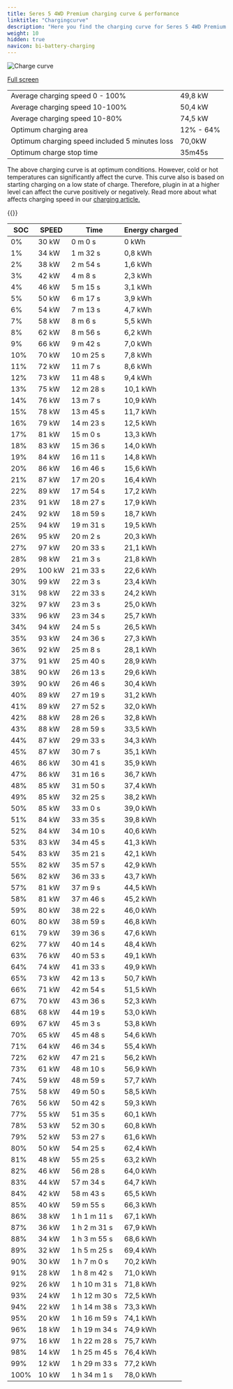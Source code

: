 ```yaml
---
title: Seres 5 4WD Premium charging curve & performance
linktitle: "Chargingcurve"
description: "Here you find the charging curve for Seres 5 4WD Premium. "
weight: 10
hidden: true
navicon: bi-battery-charging
---
```

<!-- markdownlint-disable MD033 -->
<img src="../chargingcurve.svg" alt="Charge curve" class="img-fluid">

[Full screen](../chargingcurve.svg)


<table class="table table-striped">
<tbody>
<tr>
<td>Average charging speed 0 - 100% </td><td>49,8 kW</td>
</tr>
<tr>
<td>Average charging speed 10-100% </td><td>50,4 kW</td>
</tr>
<tr>
<td>Average charging speed 10-80% </td><td>74,5 kW</td>
</tr>
<tr>
<td>Optimum charging area</td><td>12% - 64%</td>
</tr>
<tr>
<td>Optimum charging speed included 5 minutes loss</td><td>70,0kW</td>
</tr>
<tr>
<td>Optimum charge stop time </td><td>35m45s</td>
</tr>
</tbody>
</table>


The above charging curve is at optimum conditions. However, cold or hot temperatures can significantly affect the curve. This curve also is based on starting charging on a low state of charge. Therefore, plugin in at a higher level can affect the curve positively or negatively. Read more about what affects charging speed in our [charging article.](../../../../../technology/battery/charging/) 


{{<evkxdisplayaddarticle />}}
<table class="table table-striped">
<thead>
<tr><th>SOC</th><th>SPEED</th><th>Time</th><th>Energy charged</th></tr>
</thead>
<tbody>
<tr>
<td>0%</td><td>30 kW</td><td> 0 m 0 s </td><td>0 kWh </td>
</tr>
<tr>
<td>1%</td><td>34 kW</td><td> 1 m 32 s </td><td>0,8 kWh </td>
</tr>
<tr>
<td>2%</td><td>38 kW</td><td> 2 m 54 s </td><td>1,6 kWh </td>
</tr>
<tr>
<td>3%</td><td>42 kW</td><td> 4 m 8 s </td><td>2,3 kWh </td>
</tr>
<tr>
<td>4%</td><td>46 kW</td><td> 5 m 15 s </td><td>3,1 kWh </td>
</tr>
<tr>
<td>5%</td><td>50 kW</td><td> 6 m 17 s </td><td>3,9 kWh </td>
</tr>
<tr>
<td>6%</td><td>54 kW</td><td> 7 m 13 s </td><td>4,7 kWh </td>
</tr>
<tr>
<td>7%</td><td>58 kW</td><td> 8 m 6 s </td><td>5,5 kWh </td>
</tr>
<tr>
<td>8%</td><td>62 kW</td><td> 8 m 56 s </td><td>6,2 kWh </td>
</tr>
<tr>
<td>9%</td><td>66 kW</td><td> 9 m 42 s </td><td>7,0 kWh </td>
</tr>
<tr>
<td>10%</td><td>70 kW</td><td> 10 m 25 s </td><td>7,8 kWh </td>
</tr>
<tr>
<td>11%</td><td>72 kW</td><td> 11 m 7 s </td><td>8,6 kWh </td>
</tr>
<tr>
<td>12%</td><td>73 kW</td><td> 11 m 48 s </td><td>9,4 kWh </td>
</tr>
<tr>
<td>13%</td><td>75 kW</td><td> 12 m 28 s </td><td>10,1 kWh </td>
</tr>
<tr>
<td>14%</td><td>76 kW</td><td> 13 m 7 s </td><td>10,9 kWh </td>
</tr>
<tr>
<td>15%</td><td>78 kW</td><td> 13 m 45 s </td><td>11,7 kWh </td>
</tr>
<tr>
<td>16%</td><td>79 kW</td><td> 14 m 23 s </td><td>12,5 kWh </td>
</tr>
<tr>
<td>17%</td><td>81 kW</td><td> 15 m 0 s </td><td>13,3 kWh </td>
</tr>
<tr>
<td>18%</td><td>83 kW</td><td> 15 m 36 s </td><td>14,0 kWh </td>
</tr>
<tr>
<td>19%</td><td>84 kW</td><td> 16 m 11 s </td><td>14,8 kWh </td>
</tr>
<tr>
<td>20%</td><td>86 kW</td><td> 16 m 46 s </td><td>15,6 kWh </td>
</tr>
<tr>
<td>21%</td><td>87 kW</td><td> 17 m 20 s </td><td>16,4 kWh </td>
</tr>
<tr>
<td>22%</td><td>89 kW</td><td> 17 m 54 s </td><td>17,2 kWh </td>
</tr>
<tr>
<td>23%</td><td>91 kW</td><td> 18 m 27 s </td><td>17,9 kWh </td>
</tr>
<tr>
<td>24%</td><td>92 kW</td><td> 18 m 59 s </td><td>18,7 kWh </td>
</tr>
<tr>
<td>25%</td><td>94 kW</td><td> 19 m 31 s </td><td>19,5 kWh </td>
</tr>
<tr>
<td>26%</td><td>95 kW</td><td> 20 m 2 s </td><td>20,3 kWh </td>
</tr>
<tr>
<td>27%</td><td>97 kW</td><td> 20 m 33 s </td><td>21,1 kWh </td>
</tr>
<tr>
<td>28%</td><td>98 kW</td><td> 21 m 3 s </td><td>21,8 kWh </td>
</tr>
<tr>
<td>29%</td><td>100 kW</td><td> 21 m 33 s </td><td>22,6 kWh </td>
</tr>
<tr>
<td>30%</td><td>99 kW</td><td> 22 m 3 s </td><td>23,4 kWh </td>
</tr>
<tr>
<td>31%</td><td>98 kW</td><td> 22 m 33 s </td><td>24,2 kWh </td>
</tr>
<tr>
<td>32%</td><td>97 kW</td><td> 23 m 3 s </td><td>25,0 kWh </td>
</tr>
<tr>
<td>33%</td><td>96 kW</td><td> 23 m 34 s </td><td>25,7 kWh </td>
</tr>
<tr>
<td>34%</td><td>94 kW</td><td> 24 m 5 s </td><td>26,5 kWh </td>
</tr>
<tr>
<td>35%</td><td>93 kW</td><td> 24 m 36 s </td><td>27,3 kWh </td>
</tr>
<tr>
<td>36%</td><td>92 kW</td><td> 25 m 8 s </td><td>28,1 kWh </td>
</tr>
<tr>
<td>37%</td><td>91 kW</td><td> 25 m 40 s </td><td>28,9 kWh </td>
</tr>
<tr>
<td>38%</td><td>90 kW</td><td> 26 m 13 s </td><td>29,6 kWh </td>
</tr>
<tr>
<td>39%</td><td>90 kW</td><td> 26 m 46 s </td><td>30,4 kWh </td>
</tr>
<tr>
<td>40%</td><td>89 kW</td><td> 27 m 19 s </td><td>31,2 kWh </td>
</tr>
<tr>
<td>41%</td><td>89 kW</td><td> 27 m 52 s </td><td>32,0 kWh </td>
</tr>
<tr>
<td>42%</td><td>88 kW</td><td> 28 m 26 s </td><td>32,8 kWh </td>
</tr>
<tr>
<td>43%</td><td>88 kW</td><td> 28 m 59 s </td><td>33,5 kWh </td>
</tr>
<tr>
<td>44%</td><td>87 kW</td><td> 29 m 33 s </td><td>34,3 kWh </td>
</tr>
<tr>
<td>45%</td><td>87 kW</td><td> 30 m 7 s </td><td>35,1 kWh </td>
</tr>
<tr>
<td>46%</td><td>86 kW</td><td> 30 m 41 s </td><td>35,9 kWh </td>
</tr>
<tr>
<td>47%</td><td>86 kW</td><td> 31 m 16 s </td><td>36,7 kWh </td>
</tr>
<tr>
<td>48%</td><td>85 kW</td><td> 31 m 50 s </td><td>37,4 kWh </td>
</tr>
<tr>
<td>49%</td><td>85 kW</td><td> 32 m 25 s </td><td>38,2 kWh </td>
</tr>
<tr>
<td>50%</td><td>85 kW</td><td> 33 m 0 s </td><td>39,0 kWh </td>
</tr>
<tr>
<td>51%</td><td>84 kW</td><td> 33 m 35 s </td><td>39,8 kWh </td>
</tr>
<tr>
<td>52%</td><td>84 kW</td><td> 34 m 10 s </td><td>40,6 kWh </td>
</tr>
<tr>
<td>53%</td><td>83 kW</td><td> 34 m 45 s </td><td>41,3 kWh </td>
</tr>
<tr>
<td>54%</td><td>83 kW</td><td> 35 m 21 s </td><td>42,1 kWh </td>
</tr>
<tr>
<td>55%</td><td>82 kW</td><td> 35 m 57 s </td><td>42,9 kWh </td>
</tr>
<tr>
<td>56%</td><td>82 kW</td><td> 36 m 33 s </td><td>43,7 kWh </td>
</tr>
<tr>
<td>57%</td><td>81 kW</td><td> 37 m 9 s </td><td>44,5 kWh </td>
</tr>
<tr>
<td>58%</td><td>81 kW</td><td> 37 m 46 s </td><td>45,2 kWh </td>
</tr>
<tr>
<td>59%</td><td>80 kW</td><td> 38 m 22 s </td><td>46,0 kWh </td>
</tr>
<tr>
<td>60%</td><td>80 kW</td><td> 38 m 59 s </td><td>46,8 kWh </td>
</tr>
<tr>
<td>61%</td><td>79 kW</td><td> 39 m 36 s </td><td>47,6 kWh </td>
</tr>
<tr>
<td>62%</td><td>77 kW</td><td> 40 m 14 s </td><td>48,4 kWh </td>
</tr>
<tr>
<td>63%</td><td>76 kW</td><td> 40 m 53 s </td><td>49,1 kWh </td>
</tr>
<tr>
<td>64%</td><td>74 kW</td><td> 41 m 33 s </td><td>49,9 kWh </td>
</tr>
<tr>
<td>65%</td><td>73 kW</td><td> 42 m 13 s </td><td>50,7 kWh </td>
</tr>
<tr>
<td>66%</td><td>71 kW</td><td> 42 m 54 s </td><td>51,5 kWh </td>
</tr>
<tr>
<td>67%</td><td>70 kW</td><td> 43 m 36 s </td><td>52,3 kWh </td>
</tr>
<tr>
<td>68%</td><td>68 kW</td><td> 44 m 19 s </td><td>53,0 kWh </td>
</tr>
<tr>
<td>69%</td><td>67 kW</td><td> 45 m 3 s </td><td>53,8 kWh </td>
</tr>
<tr>
<td>70%</td><td>65 kW</td><td> 45 m 48 s </td><td>54,6 kWh </td>
</tr>
<tr>
<td>71%</td><td>64 kW</td><td> 46 m 34 s </td><td>55,4 kWh </td>
</tr>
<tr>
<td>72%</td><td>62 kW</td><td> 47 m 21 s </td><td>56,2 kWh </td>
</tr>
<tr>
<td>73%</td><td>61 kW</td><td> 48 m 10 s </td><td>56,9 kWh </td>
</tr>
<tr>
<td>74%</td><td>59 kW</td><td> 48 m 59 s </td><td>57,7 kWh </td>
</tr>
<tr>
<td>75%</td><td>58 kW</td><td> 49 m 50 s </td><td>58,5 kWh </td>
</tr>
<tr>
<td>76%</td><td>56 kW</td><td> 50 m 42 s </td><td>59,3 kWh </td>
</tr>
<tr>
<td>77%</td><td>55 kW</td><td> 51 m 35 s </td><td>60,1 kWh </td>
</tr>
<tr>
<td>78%</td><td>53 kW</td><td> 52 m 30 s </td><td>60,8 kWh </td>
</tr>
<tr>
<td>79%</td><td>52 kW</td><td> 53 m 27 s </td><td>61,6 kWh </td>
</tr>
<tr>
<td>80%</td><td>50 kW</td><td> 54 m 25 s </td><td>62,4 kWh </td>
</tr>
<tr>
<td>81%</td><td>48 kW</td><td> 55 m 25 s </td><td>63,2 kWh </td>
</tr>
<tr>
<td>82%</td><td>46 kW</td><td> 56 m 28 s </td><td>64,0 kWh </td>
</tr>
<tr>
<td>83%</td><td>44 kW</td><td> 57 m 34 s </td><td>64,7 kWh </td>
</tr>
<tr>
<td>84%</td><td>42 kW</td><td> 58 m 43 s </td><td>65,5 kWh </td>
</tr>
<tr>
<td>85%</td><td>40 kW</td><td> 59 m 55 s </td><td>66,3 kWh </td>
</tr>
<tr>
<td>86%</td><td>38 kW</td><td>1 h 1 m 11 s </td><td>67,1 kWh </td>
</tr>
<tr>
<td>87%</td><td>36 kW</td><td>1 h 2 m 31 s </td><td>67,9 kWh </td>
</tr>
<tr>
<td>88%</td><td>34 kW</td><td>1 h 3 m 55 s </td><td>68,6 kWh </td>
</tr>
<tr>
<td>89%</td><td>32 kW</td><td>1 h 5 m 25 s </td><td>69,4 kWh </td>
</tr>
<tr>
<td>90%</td><td>30 kW</td><td>1 h 7 m 0 s </td><td>70,2 kWh </td>
</tr>
<tr>
<td>91%</td><td>28 kW</td><td>1 h 8 m 42 s </td><td>71,0 kWh </td>
</tr>
<tr>
<td>92%</td><td>26 kW</td><td>1 h 10 m 31 s </td><td>71,8 kWh </td>
</tr>
<tr>
<td>93%</td><td>24 kW</td><td>1 h 12 m 30 s </td><td>72,5 kWh </td>
</tr>
<tr>
<td>94%</td><td>22 kW</td><td>1 h 14 m 38 s </td><td>73,3 kWh </td>
</tr>
<tr>
<td>95%</td><td>20 kW</td><td>1 h 16 m 59 s </td><td>74,1 kWh </td>
</tr>
<tr>
<td>96%</td><td>18 kW</td><td>1 h 19 m 34 s </td><td>74,9 kWh </td>
</tr>
<tr>
<td>97%</td><td>16 kW</td><td>1 h 22 m 28 s </td><td>75,7 kWh </td>
</tr>
<tr>
<td>98%</td><td>14 kW</td><td>1 h 25 m 45 s </td><td>76,4 kWh </td>
</tr>
<tr>
<td>99%</td><td>12 kW</td><td>1 h 29 m 33 s </td><td>77,2 kWh </td>
</tr>
<tr>
<td>100%</td><td>10 kW</td><td>1 h 34 m 1 s </td><td>78,0 kWh </td>
</tr>
</tbody>
</table>

